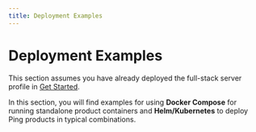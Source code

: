 ```yaml
---
title: Deployment Examples
---
```

# Deployment Examples

This section assumes you have already deployed the full-stack server profile in [Get Started](../get-started/introduction.md).

In this section, you will find examples for using **Docker Compose** for running standalone product containers and **Helm/Kubernetes** to deploy Ping products in typical combinations. 
